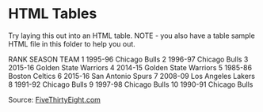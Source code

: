 # HTML Tables

Try laying this out into an HTML table. NOTE - you also have a table sample HTML file in this folder to help you out.

RANK 	SEASON		TEAM
1			1995-96		Chicago Bulls
2			1996-97		Chicago Bulls
3			2015-16		Golden State Warriors
4			2014-15		Golden State Warriors
5			1985-86		Boston Celtics
6			2015-16		San Antonio Spurs
7			2008-09		Los Angeles Lakers
8			1991-92		Chicago Bulls
9			1997-98		Chicago Bulls
10		1990-91		Chicago Bulls

Source:
[FiveThirtyEight.com](http://fivethirtyeight.com/features/after-all-that-the-warriors-arent-even-the-second-best-team-ever/)
